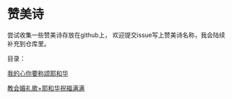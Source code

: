 # 赞美诗
尝试收集一些赞美诗存放在github上，
欢迎提交issue写上赞美诗名称，我会陆续补充到仓库里。  

目录：  

[我的心你要称颂耶和华](https://github.com/Till2ThatDay/zanmeishi/blob/main/%E4%B8%AD%E6%96%87%E8%B5%9E%E7%BE%8E%E8%AF%97/%E6%88%91%E7%9A%84%E5%BF%83%E4%BD%A0%E8%A6%81%E7%A7%B0%E9%A2%82%E8%80%B6%E5%92%8C%E5%8D%8E.mp4)  

[教会婚礼歌+耶和华祝福满满]()


